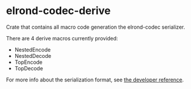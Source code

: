 # elrond-codec-derive

Crate that contains all macro code generation the elrond-codec serializer.

There are 4 derive macros currently provided:
* NestedEncode
* NestedDecode
* TopEncode
* TopDecode

For more info about the serialization format, see [the developer reference](https://docs.elrond.com/developers/developer-reference/elrond-serialization-format/).
